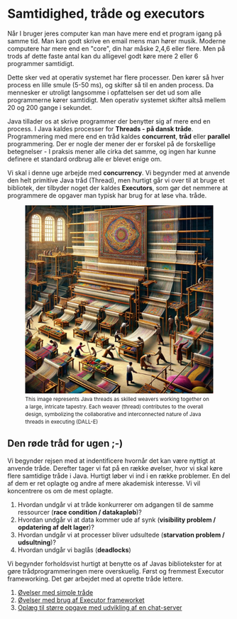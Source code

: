 # Samtidighed, tråde og executors

Når I bruger jeres computer kan man have mere end et program igang på samme tid. Man kan godt skrive en email mens man hører musik. Moderne computere har mere end en "core", din har måske 2,4,6 eller flere. Men på trods af dette faste antal kan du alligevel godt køre mere 2 eller 6 programmer samtidigt.

Dette sker ved at operativ systemet har flere processer. Den kører så hver process en lille smule (5-50 ms), og skifter så til en anden process. Da mennesker er utroligt langsomme i opfattelsen ser det ud som alle programmerne kører samtidigt. Men operativ systemet skifter altså mellem 20 og 200 gange i sekundet.

Java tillader os at skrive programmer der benytter sig af mere end en process. I Java kaldes processer for **Threads - på dansk tråde**. Programmering med mere end en tråd kaldes **concurrent**, **tråd** eller **parallel** programmering. Der er nogle der mener der er forskel på de forskellige betegnelser - I praksis mener alle cirka det samme, og ingen har kunne definere et standard ordbrug alle er blevet enige om.

Vi skal i denne uge arbejde med **concurrency**. Vi begynder med at anvende den helt primitive Java tråd (Thread), men hurtigt går vi over til at bruge et bibliotek, der tilbyder noget der kaldes **Executors**, som gør det nemmere at programmere de opgaver man typisk har brug for at løse vha. tråde.

<figure>
  <img src="../img/threads.webp" alt="Alt text for the image">
  <figcaption><small>This image represents Java threads as skilled weavers working together on a large, intricate tapestry. Each weaver (thread) contributes to the overall design, symbolizing the collaborative and interconnected nature of Java threads in executing (DALL-E)</small> </figcaption>
</figure>

## Den røde tråd for ugen ;-)

Vi begynder rejsen med at indentificere hvornår det kan være nyttigt at anvende tråde. Derefter tager vi fat på en række øvelser, hvor vi skal køre flere samtidige tråde i Java. Hurtigt løber vi ind i en række problemer. En del af dem er ret oplagte og andre af mere akademisk interesse. Vi vil koncentrere os om de mest oplagte.

1. Hvordan undgår vi at tråde konkurrerer om adgangen til de samme ressourcer (**race condition / datakapløb**)?
2. Hvordan undgår vi at data kommer ude af synk (**visibility problem / opdatering af delt lager**)?
3. Hvordan undgår vi at processer bliver udsultede (**starvation problem / udsultning**)?
4. Hvordan undgår vi baglås (**deadlocks**)

Vi begynder forholdsvist hurtigt at benytte os af Javas bibliotekster for at gøre trådprogrammeringen mere overskuelig. Først og fremmest Executor frameworking. Det gør arbejdet med at oprette tråde lettere.

1. [Øvelser med simple tråde](./exercises_threads.md)
2. [Øvelser med brug af Executor frameworket](./exercises_executor.md)
3. [Oplæg til større opgave med udvikling af en chat-server](./exercises_chatserver.md)

